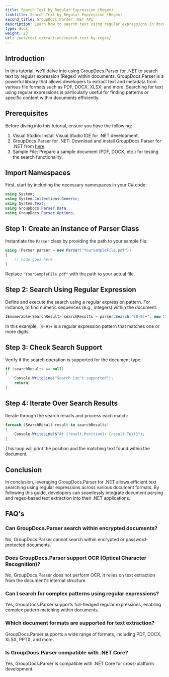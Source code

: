 ```yaml
---
title: Search Text by Regular Expression (Regex)
linktitle: Search Text by Regular Expression (Regex)
second_title: GroupDocs.Parser .NET API
description: Learn how to search text using regular expressions in documents using GroupDocs.Parser for .NET. Extract specific content effortlessly.
type: docs
weight: 23
url: /net/text-extraction/search-text-by-regex/
---
```

## Introduction
In this tutorial, we'll delve into using GroupDocs.Parser for .NET to search text by regular expression (Regex) within documents. GroupDocs.Parser is a powerful library that allows developers to extract text and metadata from various file formats such as PDF, DOCX, XLSX, and more. Searching for text using regular expressions is particularly useful for finding patterns or specific content within documents efficiently.
## Prerequisites
Before diving into this tutorial, ensure you have the following:
1. Visual Studio: Install Visual Studio IDE for .NET development.
2. GroupDocs.Parser for .NET: Download and install GroupDocs.Parser for .NET from [here](https://releases.groupdocs.com/parser/net/).
3. Sample File: Prepare a sample document (PDF, DOCX, etc.) for testing the search functionality.

## Import Namespaces
First, start by including the necessary namespaces in your C# code:
```csharp
using System;
using System.Collections.Generic;
using System.Text;
using GroupDocs.Parser.Data;
using GroupDocs.Parser.Options;
```
## Step 1: Create an Instance of Parser Class
Instantiate the `Parser` class by providing the path to your sample file:
```csharp
using (Parser parser = new Parser("YourSampleFile.pdf"))
{
    // Code goes here
}
```
Replace `"YourSampleFile.pdf"` with the path to your actual file.
## Step 2: Search Using Regular Expression
Define and execute the search using a regular expression pattern. For instance, to find numeric sequences (e.g., integers) within the document:
```csharp
IEnumerable<SearchResult> searchResults = parser.Search("[0-9]+", new SearchOptions(true, false, true));
```
In this example, `[0-9]+` is a regular expression pattern that matches one or more digits.
## Step 3: Check Search Support
Verify if the search operation is supported for the document type:
```csharp
if (searchResults == null)
{
    Console.WriteLine("Search isn't supported");
    return;
}
```
## Step 4: Iterate Over Search Results
Iterate through the search results and process each match:
```csharp
foreach (SearchResult result in searchResults)
{
    Console.WriteLine($"At {result.Position}: {result.Text}");
}
```
This loop will print the position and the matching text found within the document.

## Conclusion
In conclusion, leveraging GroupDocs.Parser for .NET allows efficient text searching using regular expressions across various document formats. By following this guide, developers can seamlessly integrate document parsing and regex-based text extraction into their .NET applications.

## FAQ's
### Can GroupDocs.Parser search within encrypted documents?
No, GroupDocs.Parser cannot search within encrypted or password-protected documents.
### Does GroupDocs.Parser support OCR (Optical Character Recognition)?
No, GroupDocs.Parser does not perform OCR. It relies on text extraction from the document's internal structure.
### Can I search for complex patterns using regular expressions?
Yes, GroupDocs.Parser supports full-fledged regular expressions, enabling complex pattern matching within documents.
### Which document formats are supported for text extraction?
GroupDocs.Parser supports a wide range of formats, including PDF, DOCX, XLSX, PPTX, and more.
### Is GroupDocs.Parser compatible with .NET Core?
Yes, GroupDocs.Parser is compatible with .NET Core for cross-platform development.
